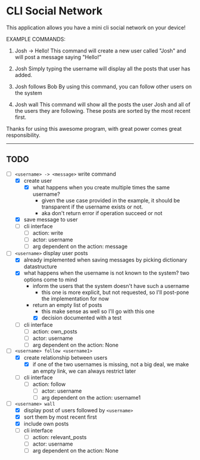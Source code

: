 # CLI Social Network

This application allows you have a mini cli social network on your device!

EXAMPLE COMMANDS:

1. Josh -> Hello!
    This command will create a new user called "Josh" and will post a message saying "Hello!"

2. Josh
    Simply typing the username will display all the posts that user has added.

3. Josh follows Bob
    By using this command, you can follow other users on the system

4. Josh wall
    This command will show all the posts the user Josh and all of the users they are following.
    These posts are sorted by the most recent first.

Thanks for using this awesome program, with great power comes great responsibility.

---

## TODO

- [ ] `<username> -> <message>` write command
  - [x] create user
    - [x] what happens when you create multiple times the same username?
      - given the use case provided in the example, it should be transparent if the username exists or not.
      - aka don't return error if operation succeed or not
  - [x] save message to user
  - [ ] cli interface
    - [ ] action: write
    - [ ] actor: username
    - [ ] arg dependent on the action: message
- [ ] `<username>` display user posts
  - [x] already implemented when saving messages by picking dictionary datastructure
  - [x] what happens when the username is not known to the system? two options come to mind
    - inform the users that the system doesn't have such a username
      - this one is more explicit, but not requested, so I'll post-pone the implementation for now
    - return an empty list of posts
      - this make sense as well so I'll go with this one
      - [x] decision documented with a test
  - [ ] cli interface
    - [ ] action: own_posts
    - [ ] actor: username
    - [ ] arg dependent on the action: None
- [ ] `<username> follow <username1>`
  - [x] create relationship between users
    - [x] if one of the two usernames is missing, not a big deal, we make an empty link, we can always restrict later
  - [ ] cli interface
    - [ ] action: follow
      - [ ] actor: username
      - [ ] arg dependent on the action: username1
- [ ] `<username> wall`
  - [x] display post of users followed by `<username>`
  - [x] sort them by most recent first
  - [x] include own posts
  - [ ] cli interface
    - [ ] action: relevant_posts
    - [ ] actor: username
    - [ ] arg dependent on the action: None